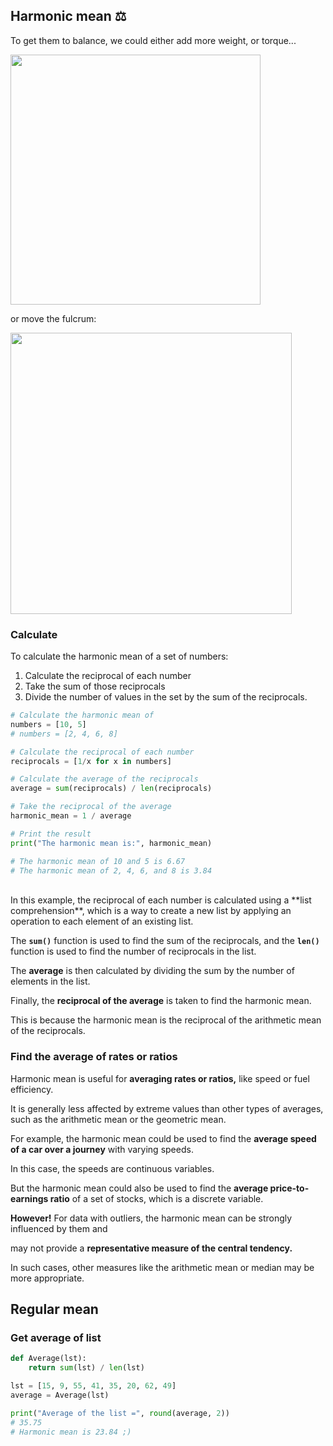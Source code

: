 ## Harmonic mean ⚖️ 

<!-- If you were to express "harmonic mean" as a picture, or an image, what would it be? -->

To get them to balance, we could either add more weight, or torque...

<img src="https://content.bartleby.com/qna-images/question/f2dd9976-7a4a-4591-9974-6149fe8e4744/92da5228-952e-412a-a8c2-4667a2739a8a/xkwf4u8_processed.jpeg" width="400">

or move the fulcrum:

<img src="https://encrypted-tbn0.gstatic.com/images?q=tbn:ANd9GcR9iDf6nc58CvqLYKHQpmXXhdTpsp5zYFJ32iie6d2oMHHgRau0J4n_sV8v_WdKZyO8Zlc&usqp=CAU" width="450">

### Calculate

To calculate the harmonic mean of a set of numbers:

1. Calculate the reciprocal of each number
2. Take the sum of those reciprocals
3. Divide the number of values in the set by the sum of the reciprocals.

```py
# Calculate the harmonic mean of
numbers = [10, 5]
# numbers = [2, 4, 6, 8]

# Calculate the reciprocal of each number
reciprocals = [1/x for x in numbers]

# Calculate the average of the reciprocals
average = sum(reciprocals) / len(reciprocals)

# Take the reciprocal of the average
harmonic_mean = 1 / average

# Print the result
print("The harmonic mean is:", harmonic_mean)

# The harmonic mean of 10 and 5 is 6.67
# The harmonic mean of 2, 4, 6, and 8 is 3.84
```

<br>
In this example, the reciprocal of each number is calculated using a **list comprehension**, which is a way to create a new list by applying an operation to each element of an existing list.

The **`sum()`** function is used to find the sum of the reciprocals, and the **`len()`** function is used to find the number of reciprocals in the list.

The **average** is then calculated by dividing the sum by the number of elements in the list.

Finally, the **reciprocal of the average** is taken to find the harmonic mean.

This is because the harmonic mean is the reciprocal of the arithmetic mean of the reciprocals.

### Find the average of rates or ratios

Harmonic mean is useful for **averaging rates or ratios,** like speed or fuel efficiency.

It is generally less affected by extreme values than other types of averages, such as the arithmetic mean or the geometric mean.


For example, the harmonic mean could be used to find the **average speed of a car over a journey** with varying speeds.

In this case, the speeds are continuous variables.

But the harmonic mean could also be used to find the **average price-to-earnings ratio** of a set of stocks, which is a discrete variable.

**However!** For data with outliers, the harmonic mean can be strongly influenced by them and 

may not provide a **representative measure of the central tendency.**

In such cases, other measures like the arithmetic mean or median may be more appropriate.

## Regular mean

### Get average of list

```py
def Average(lst):
	return sum(lst) / len(lst)

lst = [15, 9, 55, 41, 35, 20, 62, 49]
average = Average(lst)

print("Average of the list =", round(average, 2))
# 35.75
# Harmonic mean is 23.84 ;)
```

<br>
